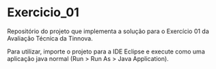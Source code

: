 # Exercicio_01
Repositório do projeto que implementa a solução para o Exercício 01 da Avaliação Técnica da Tinnova.

Para utilizar, importe o projeto para a IDE Eclipse e execute como uma aplicação java normal (Run > Run As > Java Application).
